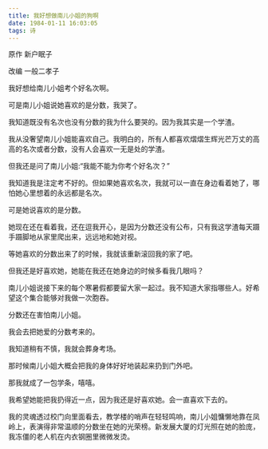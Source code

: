```yaml
---
title: 我好想做南儿小姐的狗啊
date: 1984-01-11 16:03:05
tags: 诗
---
```


原作    新户眠子

改编    一般二孝子

我好想给南儿小姐考个好名次啊。

可是南儿小姐说她喜欢的是分数，我哭了。

我知道既没有名次也没有分数的我为什么要哭的。因为我其实是一个学渣。

我从没奢望南儿小姐能喜欢自己。我明白的，所有人都喜欢熠熠生辉光芒万丈的高高的名次或者分数，没有人会喜欢一无是处的学渣。

<!--more-->

但我还是问了南儿小姐:“我能不能为你考个好名次？”

我知道我是注定考不好的。但如果她喜欢名次，我就可以一直在身边看着她了，哪怕她心里想着的永远都是名次。

可是她说喜欢的是分数。

她现在还在看着我，还在逗我开心，是因为分数还没有公布，只有我这学渣每天蹑手蹑脚地从家里爬出来，远远地和她对视。

等她喜欢的分数出来了的时候，我就该重新滚回我的家了吧。

但我还是好喜欢她，她能在我还在她身边的时候多看我几眼吗？

南儿小姐说接下来的每个寒暑假都要留大家一起过。我不知道大家指哪些人。好希望这个集合能够对我做一次胞吞。

分数还在害怕南儿小姐。

我会去把她爱的分数考来的。

我知道稍有不慎，我就会葬身考场。

那时候南儿小姐大概会把我的身体好好地装起来扔到门外吧。

那我就成了一包学条，嘻嘻。

我希望她能把我扔得近一点，因为我还是好喜欢她。会一直喜欢下去的。

我的灵魂透过校门向里面看去，教学楼的哨声在轻轻鸣响，南儿小姐慵懒地靠在凤岭上，表演得非常温顺的分数坐在她的光荣榜。新发展大厦的灯光照在她的脸庞，我冻僵的老人机在内衣钢圈里微微发烫。
